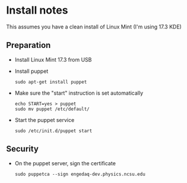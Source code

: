 # Install notes

This assumes you have a clean install of Linux Mint (I'm using 17.3 KDE)

## Preparation

-   Install Linux Mint 17.3 from USB
-   Install puppet
    
        sudo apt-get install puppet
-   Make sure the "start" instruction is set automatically
    
        echo START=yes > puppet
        sudo mv puppet /etc/default/
-   Start the puppet service
    
        sudo /etc/init.d/puppet start

## Security

-   On the puppet server, sign the certificate
    
        sudo puppetca --sign engedaq-dev.physics.ncsu.edu